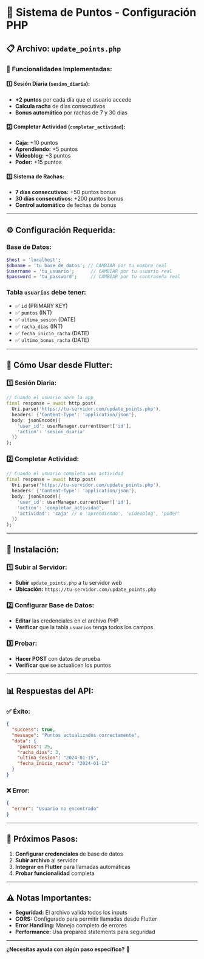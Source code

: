 # 🎯 Sistema de Puntos - Configuración PHP

## 📋 **Archivo: `update_points.php`**

### 🚀 **Funcionalidades Implementadas:**

#### **1️⃣ Sesión Diaria (`sesion_diaria`):**
- **+2 puntos** por cada día que el usuario accede
- **Calcula racha** de días consecutivos
- **Bonus automático** por rachas de 7 y 30 días

#### **2️⃣ Completar Actividad (`completar_actividad`):**
- **Caja:** +10 puntos
- **Aprendiendo:** +5 puntos  
- **Videoblog:** +3 puntos
- **Poder:** +15 puntos

#### **3️⃣ Sistema de Rachas:**
- **7 días consecutivos:** +50 puntos bonus
- **30 días consecutivos:** +200 puntos bonus
- **Control automático** de fechas de bonus

---

## ⚙️ **Configuración Requerida:**

### **Base de Datos:**
```php
$host = 'localhost';
$dbname = 'tu_base_de_datos'; // CAMBIAR por tu nombre real
$username = 'tu_usuario';      // CAMBIAR por tu usuario real
$password = 'tu_password';     // CAMBIAR por tu contraseña real
```

### **Tabla `usuarios` debe tener:**
- ✅ `id` (PRIMARY KEY)
- ✅ `puntos` (INT)
- ✅ `ultima_sesion` (DATE)
- ✅ `racha_dias` (INT)
- ✅ `fecha_inicio_racha` (DATE)
- ✅ `ultimo_bonus_racha` (DATE)

---

## 📡 **Cómo Usar desde Flutter:**

### **1️⃣ Sesión Diaria:**
```dart
// Cuando el usuario abre la app
final response = await http.post(
  Uri.parse('https://tu-servidor.com/update_points.php'),
  headers: {'Content-Type': 'application/json'},
  body: jsonEncode({
    'user_id': userManager.currentUser!['id'],
    'action': 'sesion_diaria'
  })
);
```

### **2️⃣ Completar Actividad:**
```dart
// Cuando el usuario completa una actividad
final response = await http.post(
  Uri.parse('https://tu-servidor.com/update_points.php'),
  headers: {'Content-Type': 'application/json'},
  body: jsonEncode({
    'user_id': userManager.currentUser!['id'],
    'action': 'completar_actividad',
    'actividad': 'caja' // o 'aprendiendo', 'videoblog', 'poder'
  })
);
```

---

## 🔧 **Instalación:**

### **1️⃣ Subir al Servidor:**
- **Subir** `update_points.php` a tu servidor web
- **Ubicación:** `https://tu-servidor.com/update_points.php`

### **2️⃣ Configurar Base de Datos:**
- **Editar** las credenciales en el archivo PHP
- **Verificar** que la tabla `usuarios` tenga todos los campos

### **3️⃣ Probar:**
- **Hacer POST** con datos de prueba
- **Verificar** que se actualicen los puntos

---

## 📊 **Respuestas del API:**

### **✅ Éxito:**
```json
{
  "success": true,
  "message": "Puntos actualizados correctamente",
  "data": {
    "puntos": 25,
    "racha_dias": 3,
    "ultima_sesion": "2024-01-15",
    "fecha_inicio_racha": "2024-01-13"
  }
}
```

### **❌ Error:**
```json
{
  "error": "Usuario no encontrado"
}
```

---

## 🎯 **Próximos Pasos:**

1. **Configurar credenciales** de base de datos
2. **Subir archivo** al servidor
3. **Integrar en Flutter** para llamadas automáticas
4. **Probar funcionalidad** completa

---

## ⚠️ **Notas Importantes:**

- **Seguridad:** El archivo valida todos los inputs
- **CORS:** Configurado para permitir llamadas desde Flutter
- **Error Handling:** Manejo completo de errores
- **Performance:** Usa prepared statements para seguridad

---

**¿Necesitas ayuda con algún paso específico?** 🚀





















